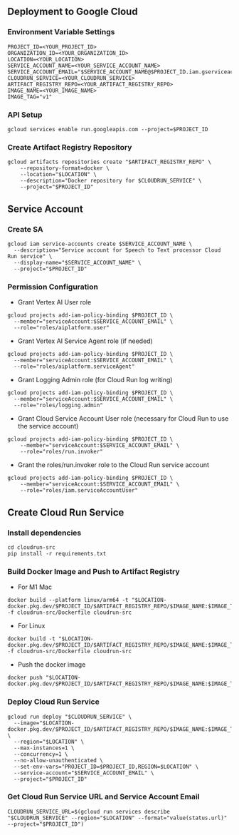

## Deployment to Google Cloud

### Environment Variable Settings

```
PROJECT_ID=<YOUR_PROJECT_ID>
ORGANIZATION_ID=<YOUR_ORGANIZATION_ID>
LOCATION=<YOUR_LOCATION>
SERVICE_ACCOUNT_NAME=<YOUR_SERVICE_ACCOUNT_NAME>
SERVICE_ACCOUNT_EMAIL="$SERVICE_ACCOUNT_NAME@$PROJECT_ID.iam.gserviceaccount.com"
CLOUDRUN_SERVICE=<YOUR_CLOUDRUN_SERVICE>
ARTIFACT_REGISTRY_REPO=<YOUR_ARTIFACT_REGISTRY_REPO>
IMAGE_NAME=<YOUR_IMAGE_NAME>
IMAGE_TAG="v1"
```


### API Setup

```
gcloud services enable run.googleapis.com --project=$PROJECT_ID
```

### Create Artifact Registry Repository

```
gcloud artifacts repositories create "$ARTIFACT_REGISTRY_REPO" \
    --repository-format=docker \
    --location="$LOCATION" \
    --description="Docker repository for $CLOUDRUN_SERVICE" \
    --project="$PROJECT_ID"
```


## Service Account

### Create SA

```
gcloud iam service-accounts create $SERVICE_ACCOUNT_NAME \
  --description="Service account for Speech to Text processor Cloud Run service" \
  --display-name="$SERVICE_ACCOUNT_NAME" \
  --project="$PROJECT_ID"
```


### Permission Configuration

-   Grant Vertex AI User role

```
gcloud projects add-iam-policy-binding $PROJECT_ID \
  --member="serviceAccount:$SERVICE_ACCOUNT_EMAIL" \
  --role="roles/aiplatform.user"
```

-   Grant Vertex AI Service Agent role (if needed)

```
gcloud projects add-iam-policy-binding $PROJECT_ID \
  --member="serviceAccount:$SERVICE_ACCOUNT_EMAIL" \
  --role="roles/aiplatform.serviceAgent"
```


-   Grant Logging Admin role (for Cloud Run log writing)

```
gcloud projects add-iam-policy-binding $PROJECT_ID \
  --member="serviceAccount:$SERVICE_ACCOUNT_EMAIL" \
  --role="roles/logging.admin"
```

-   Grant Cloud Service Account User role (necessary for Cloud Run to use the service account)

```
gcloud projects add-iam-policy-binding $PROJECT_ID \
    --member="serviceAccount:$SERVICE_ACCOUNT_EMAIL" \
    --role="roles/run.invoker"
```

- Grant the roles/run.invoker role to the Cloud Run service account

```
gcloud projects add-iam-policy-binding $PROJECT_ID \
    --member="serviceAccount:$SERVICE_ACCOUNT_EMAIL" \
    --role="roles/iam.serviceAccountUser"
```


## Create Cloud Run Service

### Install dependencies

```
cd cloudrun-src
pip install -r requirements.txt
```

### Build Docker Image and Push to Artifact Registry

- For M1 Mac
```
docker build --platform linux/arm64 -t "$LOCATION-docker.pkg.dev/$PROJECT_ID/$ARTIFACT_REGISTRY_REPO/$IMAGE_NAME:$IMAGE_TAG" -f cloudrun-src/Dockerfile cloudrun-src
```

- For Linux
```
docker build -t "$LOCATION-docker.pkg.dev/$PROJECT_ID/$ARTIFACT_REGISTRY_REPO/$IMAGE_NAME:$IMAGE_TAG" -f cloudrun-src/Dockerfile cloudrun-src
```

- Push the docker image
```
docker push "$LOCATION-docker.pkg.dev/$PROJECT_ID/$ARTIFACT_REGISTRY_REPO/$IMAGE_NAME:$IMAGE_TAG"
```

### Deploy Cloud Run Service

```
gcloud run deploy "$CLOUDRUN_SERVICE" \
  --image="$LOCATION-docker.pkg.dev/$PROJECT_ID/$ARTIFACT_REGISTRY_REPO/$IMAGE_NAME:$IMAGE_TAG" \
  --region="$LOCATION" \
  --max-instances=1 \
  --concurrency=1 \
  --no-allow-unauthenticated \
  --set-env-vars="PROJECT_ID=$PROJECT_ID,REGION=$LOCATION" \
  --service-account="$SERVICE_ACCOUNT_EMAIL" \
  --project="$PROJECT_ID"
```

### Get Cloud Run Service URL and Service Account Email

```
CLOUDRUN_SERVICE_URL=$(gcloud run services describe "$CLOUDRUN_SERVICE" --region="$LOCATION" --format="value(status.url)" --project="$PROJECT_ID")
```

